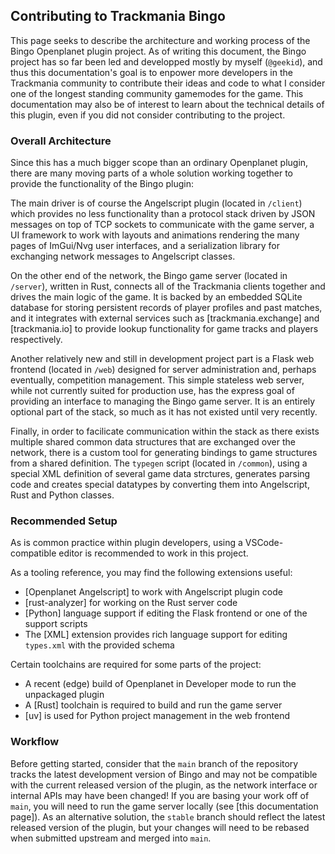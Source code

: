 ## Contributing to Trackmania Bingo
This page seeks to describe the architecture and working process of the Bingo Openplanet plugin project. As of writing this document, the Bingo project has so far been led and developped mostly by myself (`@geekid`), and thus this documentation's goal is to enpower more developers in the Trackmania community to contribute their ideas and code to what I consider one of the longest standing community gamemodes for the game. This documentation may also be of interest to learn about the technical details of this plugin, even if you did not consider contributing to the project.

### Overall Architecture
Since this has a much bigger scope than an ordinary Openplanet plugin, there are many moving parts of a whole solution working together to provide the functionality of the Bingo plugin:

The main driver is of course the Angelscript plugin (located in `/client`) which provides no less functionality than a protocol stack driven by JSON messages on top of TCP sockets to communicate with the game server, a UI framework to work with layouts and animations rendering the many pages of ImGui/Nvg user interfaces, and a serialization library for exchanging network messages to Angelscript classes.

On the other end of the network, the Bingo game server (located in `/server`), written in Rust, connects all of the Trackmania clients together and drives the main logic of the game. It is backed by an embedded SQLite database for storing persistent records of player profiles and past matches, and it integrates with external services such as [trackmania.exchange] and [trackmania.io] to provide lookup functionality for game tracks and players respectively.

Another relatively new and still in development project part is a Flask web frontend (located in `/web`) designed for server administration and, perhaps eventually, competition management. This simple stateless web server, while not currently suited for production use, has the express goal of providing an interface to managing the Bingo game server. It is an entirely optional part of the stack, so much as it has not existed until very recently.

Finally, in order to facilicate communication within the stack as there exists multiple shared common data structures that are exchanged over the network, there is a custom tool for generating bindings to game structures from a shared definition. The `typegen` script (located in `/common`), using a special XML definition of several game data strctures, generates parsing code and creates special datatypes by converting them into Angelscript, Rust and Python classes.

### Recommended Setup
As is common practice within plugin developers, using a VSCode-compatible editor is recommended to work in this project.

As a tooling reference, you may find the following extensions useful:
- [Openplanet Angelscript] to work with Angelscript plugin code
- [rust-analyzer] for working on the Rust server code
- [Python] language support if editing the Flask frontend or one of the support scripts
- The [XML] extension provides rich language support for editing `types.xml` with the provided schema

Certain toolchains are required for some parts of the project:
- A recent (edge) build of Openplanet in Developer mode to run the unpackaged plugin
- A [Rust] toolchain is required to build and run the game server
- [uv] is used for Python project management in the web frontend

### Workflow
Before getting started, consider that the `main` branch of the repository tracks the latest development version of Bingo and may not be compatible with the current released version of the plugin, as the network interface or internal APIs may have been changed! If you are basing your work off of `main`, you will need to run the game server locally (see [this documentation page]). As an alternative solution, the `stable` branch should reflect the latest released version of the plugin, but your changes will need to be rebased when submitted upstream and merged into `main`.
